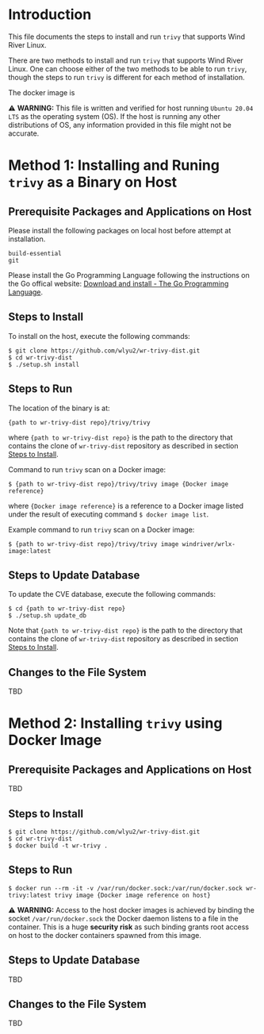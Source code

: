 # Introduction

This file documents the steps to install and run `trivy` that supports Wind River Linux.

There are two methods to install and run `trivy` that supports Wind River Linux. One can choose either of the two methods to be able to run `trivy`, though the steps to run `trivy` is different for each method of installation.

The docker image is 

⚠ **WARNING:** This file is written and verified for host running `Ubuntu 20.04 LTS` as the operating system (OS). If the host is running any other distributions of OS, any information provided in this file might not be accurate.

# Method 1: Installing and Runing `trivy` as a Binary on Host

## Prerequisite Packages and Applications on Host

Please install the following packages on local host before attempt at installation.
```
build-essential
git
```

Please install the Go Programming Language following the instructions on the Go offical website: [Download and install - The Go Programming Language](https://go.dev/doc/install).


## Steps to Install

To install on the host, execute the following commands:
```
$ git clone https://github.com/wlyu2/wr-trivy-dist.git
$ cd wr-trivy-dist
$ ./setup.sh install
```

## Steps to Run

The location of the binary is at:
```
{path to wr-trivy-dist repo}/trivy/trivy
```
where `{path to wr-trivy-dist repo}` is the path to the directory that contains the clone of `wr-trivy-dist` repository as described in section [Steps to Install](#steps-to-install).

Command to run `trivy` scan on a Docker image:
```
$ {path to wr-trivy-dist repo}/trivy/trivy image {Docker image reference}
```
where `{Docker image reference}` is a reference to a Docker image listed under the result of executing command `$ docker image list`.

Example command to run `trivy` scan on a Docker image:
```
$ {path to wr-trivy-dist repo}/trivy/trivy image windriver/wrlx-image:latest
```

## Steps to Update Database

To update the CVE database, execute the following commands:
```
$ cd {path to wr-trivy-dist repo}
$ ./setup.sh update_db
```
Note that `{path to wr-trivy-dist repo}` is the path to the directory that contains the clone of `wr-trivy-dist` repository as described in section [Steps to Install](#steps-to-install).

## Changes to the File System

TBD

# Method 2: Installing `trivy` using Docker Image

## Prerequisite Packages and Applications on Host

TBD

## Steps to Install

```
$ git clone https://github.com/wlyu2/wr-trivy-dist.git
$ cd wr-trivy-dist
$ docker build -t wr-trivy .
```

## Steps to Run

```
$ docker run --rm -it -v /var/run/docker.sock:/var/run/docker.sock wr-trivy:latest trivy image {Docker image reference on host}
```
⚠ **WARNING:** Access to the host docker images is achieved by binding the socket `/var/run/docker.sock` the Docker daemon listens to a file in the container. This is a huge **security risk** as such binding grants root access on host to the docker containers spawned from this image.

## Steps to Update Database

TBD

## Changes to the File System

TBD

